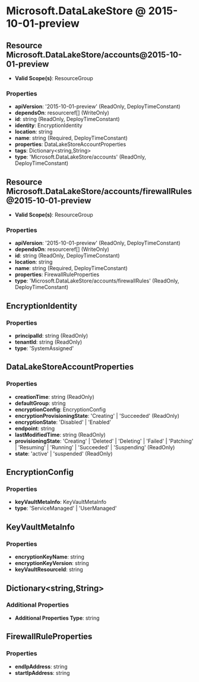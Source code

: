 # Microsoft.DataLakeStore @ 2015-10-01-preview

## Resource Microsoft.DataLakeStore/accounts@2015-10-01-preview
* **Valid Scope(s)**: ResourceGroup
### Properties
* **apiVersion**: '2015-10-01-preview' (ReadOnly, DeployTimeConstant)
* **dependsOn**: resourceref[] (WriteOnly)
* **id**: string (ReadOnly, DeployTimeConstant)
* **identity**: EncryptionIdentity
* **location**: string
* **name**: string (Required, DeployTimeConstant)
* **properties**: DataLakeStoreAccountProperties
* **tags**: Dictionary<string,String>
* **type**: 'Microsoft.DataLakeStore/accounts' (ReadOnly, DeployTimeConstant)

## Resource Microsoft.DataLakeStore/accounts/firewallRules@2015-10-01-preview
* **Valid Scope(s)**: ResourceGroup
### Properties
* **apiVersion**: '2015-10-01-preview' (ReadOnly, DeployTimeConstant)
* **dependsOn**: resourceref[] (WriteOnly)
* **id**: string (ReadOnly, DeployTimeConstant)
* **location**: string
* **name**: string (Required, DeployTimeConstant)
* **properties**: FirewallRuleProperties
* **type**: 'Microsoft.DataLakeStore/accounts/firewallRules' (ReadOnly, DeployTimeConstant)

## EncryptionIdentity
### Properties
* **principalId**: string (ReadOnly)
* **tenantId**: string (ReadOnly)
* **type**: 'SystemAssigned'

## DataLakeStoreAccountProperties
### Properties
* **creationTime**: string (ReadOnly)
* **defaultGroup**: string
* **encryptionConfig**: EncryptionConfig
* **encryptionProvisioningState**: 'Creating' | 'Succeeded' (ReadOnly)
* **encryptionState**: 'Disabled' | 'Enabled'
* **endpoint**: string
* **lastModifiedTime**: string (ReadOnly)
* **provisioningState**: 'Creating' | 'Deleted' | 'Deleting' | 'Failed' | 'Patching' | 'Resuming' | 'Running' | 'Succeeded' | 'Suspending' (ReadOnly)
* **state**: 'active' | 'suspended' (ReadOnly)

## EncryptionConfig
### Properties
* **keyVaultMetaInfo**: KeyVaultMetaInfo
* **type**: 'ServiceManaged' | 'UserManaged'

## KeyVaultMetaInfo
### Properties
* **encryptionKeyName**: string
* **encryptionKeyVersion**: string
* **keyVaultResourceId**: string

## Dictionary<string,String>
### Additional Properties
* **Additional Properties Type**: string

## FirewallRuleProperties
### Properties
* **endIpAddress**: string
* **startIpAddress**: string


